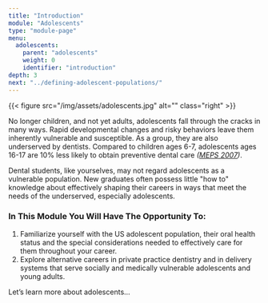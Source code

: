 ```yaml
---
title: "Introduction"
module: "Adolescents"
type: "module-page"
menu:
  adolescents:
    parent: "adolescents"
    weight: 0
    identifier: "introduction"
depth: 3
next: "../defining-adolescent-populations/"
---
```

<div class="pageblock"><p>{{< figure src="/img/assets/adolescents.jpg" alt="" class="right" >}}</p>
<p>No longer children, and not yet adults, adolescents fall through the cracks in many ways. Rapid developmental changes and risky behaviors leave them inherently vulnerable and susceptible. As a group, they are also underserved by dentists. Compared to children ages 6-7, adolescents ages 16-17 are 10% less likely to obtain preventive dental care <em>(<a href="http://meps.ahrq.gov/mepsweb/data_files/publications/cb17/cb17.pdf" target="_blank">MEPS 2007</a>)</em>.</p>
<p>Dental students, like yourselves, may not regard adolescents as a vulnerable population. New graduates often possess little "how to" knowledge about effectively shaping their careers in ways that meet the needs of the underserved, especially adolescents.</p>
</div><h3>In This Module You Will Have The Opportunity To:</h3><div class="pageblock"><ol>
<li>Familiarize yourself with the US adolescent population, their oral health status and the special considerations needed to effectively care for them throughout your career.</li>
<li>Explore alternative careers in private practice dentistry and in delivery systems that serve socially and medically vulnerable adolescents and young adults.</li>
</ol>
</div><div class="pageblock"><p>Let’s learn more about adolescents…</p>
</div>